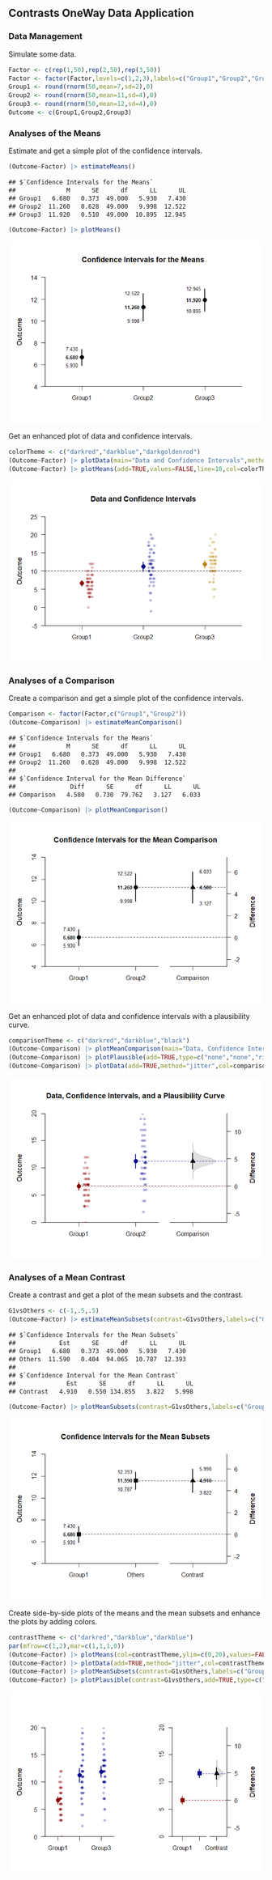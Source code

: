 
## Contrasts OneWay Data Application

### Data Management

Simulate some data.

```r
Factor <- c(rep(1,50),rep(2,50),rep(3,50))
Factor <- factor(Factor,levels=c(1,2,3),labels=c("Group1","Group2","Group3"))
Group1 <- round(rnorm(50,mean=7,sd=2),0)
Group2 <- round(rnorm(50,mean=11,sd=4),0)
Group3 <- round(rnorm(50,mean=12,sd=4),0)
Outcome <- c(Group1,Group2,Group3)
```

### Analyses of the Means

Estimate and get a simple plot of the confidence intervals.

```r
(Outcome~Factor) |> estimateMeans()
```

```
## $`Confidence Intervals for the Means`
##              M      SE      df      LL      UL
## Group1   6.680   0.373  49.000   5.930   7.430
## Group2  11.260   0.628  49.000   9.998  12.522
## Group3  11.920   0.510  49.000  10.895  12.945
```

```r
(Outcome~Factor) |> plotMeans()
```

![](figures/Contrasts-OneWay-ConfidenceA-1.png)<!-- -->

Get an enhanced plot of data and confidence intervals.

```r
colorTheme <- c("darkred","darkblue","darkgoldenrod")
(Outcome~Factor) |> plotData(main="Data and Confidence Intervals",method="jitter",col=colorTheme)
(Outcome~Factor) |> plotMeans(add=TRUE,values=FALSE,line=10,col=colorTheme)
```

![](figures/Contrasts-OneWay-ConfidenceB-1.png)<!-- -->

### Analyses of a Comparison

Create a comparison and get a simple plot of the confidence intervals.

```r
Comparison <- factor(Factor,c("Group1","Group2"))
(Outcome~Comparison) |> estimateMeanComparison()
```

```
## $`Confidence Intervals for the Means`
##              M      SE      df      LL      UL
## Group1   6.680   0.373  49.000   5.930   7.430
## Group2  11.260   0.628  49.000   9.998  12.522
## 
## $`Confidence Interval for the Mean Difference`
##               Diff      SE      df      LL      UL
## Comparison   4.580   0.730  79.762   3.127   6.033
```

```r
(Outcome~Comparison) |> plotMeanComparison()
```

![](figures/Contrasts-OneWay-ComparisonA-1.png)<!-- -->

Get an enhanced plot of data and confidence intervals with a plausibility curve.

```r
comparisonTheme <- c("darkred","darkblue","black")
(Outcome~Comparison) |> plotMeanComparison(main="Data, Confidence Intervals, and a Plausibility Curve",ylim=c(0,20),values=FALSE,col=comparisonTheme)
(Outcome~Comparison) |> plotPlausible(add=TRUE,type=c("none","none","right"),col=comparisonTheme)
(Outcome~Comparison) |> plotData(add=TRUE,method="jitter",col=comparisonTheme)
```

![](figures/Contrasts-OneWay-ComparisonB-1.png)<!-- -->

### Analyses of a Mean Contrast

Create a contrast and get a plot of the mean subsets and the contrast.

```r
G1vsOthers <- c(-1,.5,.5)
(Outcome~Factor) |> estimateMeanSubsets(contrast=G1vsOthers,labels=c("Group1","Others"))
```

```
## $`Confidence Intervals for the Mean Subsets`
##            Est      SE      df      LL      UL
## Group1   6.680   0.373  49.000   5.930   7.430
## Others  11.590   0.404  94.065  10.787  12.393
## 
## $`Confidence Interval for the Mean Contrast`
##              Est      SE      df      LL      UL
## Contrast   4.910   0.550 134.855   3.822   5.998
```

```r
(Outcome~Factor) |> plotMeanSubsets(contrast=G1vsOthers,labels=c("Group1","Others"))
```

![](figures/Contrasts-OneWay-ContrastA-1.png)<!-- -->

Create side-by-side plots of the means and the mean subsets and enhance the plots by adding colors.

```r
contrastTheme <- c("darkred","darkblue","darkblue")
par(mfrow=c(1,2),mar=c(1,1,1,0))
(Outcome~Factor) |> plotMeans(col=contrastTheme,ylim=c(0,20),values=FALSE,main="")
(Outcome~Factor) |> plotData(add=TRUE,method="jitter",col=contrastTheme)
(Outcome~Factor) |> plotMeanSubsets(contrast=G1vsOthers,labels=c("Group1","Others"),col=comparisonTheme,ylim=c(0,20),ylab="",values=FALSE,main="")
(Outcome~Factor) |> plotPlausible(contrast=G1vsOthers,add=TRUE,type=c("none","none","right"),col=comparisonTheme)
```

![](figures/Contrasts-OneWay-ContrastB-1.png)<!-- -->
